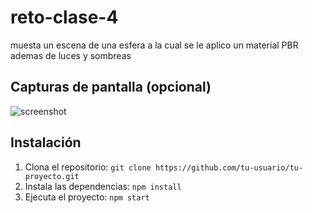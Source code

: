 # reto-clase-4
muesta un escena de una esfera a la cual se le aplico un material PBR ademas de luces y sombreas

## Capturas de pantalla (opcional)

![screenshot](/phot_reto4.png)

## Instalación

1. Clona el repositorio: 
```git clone https://github.com/tu-usuario/tu-proyecto.git```
2. Instala las dependencias: 
```npm install```
4. Ejecuta el proyecto: 
```npm start```
